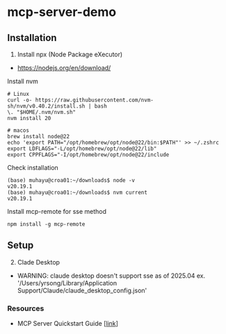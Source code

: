# mcp-server-demo
## Installation
1. Install npx (Node Package eXecutor)
* https://nodejs.org/en/download/

Install nvm
```
# Linux
curl -o- https://raw.githubusercontent.com/nvm-sh/nvm/v0.40.2/install.sh | bash
\. "$HOME/.nvm/nvm.sh"
nvm install 20

# macos
brew install node@22
echo 'export PATH="/opt/homebrew/opt/node@22/bin:$PATH"' >> ~/.zshrc
export LDFLAGS="-L/opt/homebrew/opt/node@22/lib"
export CPPFLAGS="-I/opt/homebrew/opt/node@22/include
```

Check installation
```
(base) muhayu@croa01:~/downloads$ node -v
v20.19.1
(base) muhayu@croa01:~/downloads$ nvm current
v20.19.1
```

Install mcp-remote for sse method
```
npm install -g mcp-remote
```

## Setup
2. Clade Desktop
* WARNING: claude desktop doesn't support sse as of 2025.04
ex.
'/Users/yrsong/Library/Application Support/Claude/claude_desktop_config.json'

### Resources
* MCP Server Quickstart Guide [[link](https://modelcontextprotocol.io/quickstart/server)]